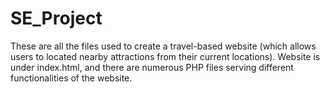 # SE_Project
These are all the files used to create a travel-based website (which allows users to located nearby attractions from their current locations). Website is under index.html, and there are numerous PHP files serving different functionalities of the website. 
